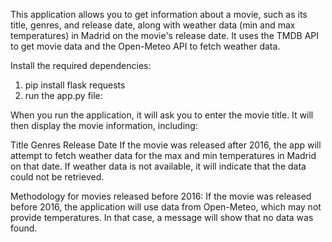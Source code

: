 This application allows you to get information about a movie, such as its title, genres, and release date, along with weather data (min and max temperatures) in Madrid on the movie's release date. It uses the TMDB API to get movie data and the Open-Meteo API to fetch weather data.

Install the required dependencies:
1. pip install flask requests
2. run the app.py file:


When you run the application, it will ask you to enter the movie title. It will then display the movie information, including:

Title
Genres
Release Date
If the movie was released after 2016, the app will attempt to fetch weather data for the max and min temperatures in Madrid on that date. If weather data is not available, it will indicate that the data could not be retrieved.

Methodology for movies released before 2016: If the movie was released before 2016, the application will use data from Open-Meteo, which may not provide temperatures. In that case, a message will show that no data was found.